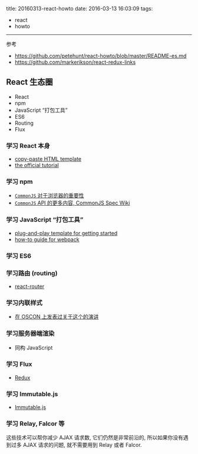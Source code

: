 title: 20160313-react-howto
date: 2016-03-13 16:03:09
tags: 
- react 
- howto
-----------------

参考 
- https://github.com/petehunt/react-howto/blob/master/README-es.md
- https://github.com/markerikson/react-redux-links

## React 生态圈

- React
- npm
- JavaScript “打包工具”
- ES6
- Routing
- Flux


### 学习 React 本身

- [copy-paste HTML template](https://facebook.github.io/react/docs/getting-started.html#quick-start-without-npm)
- [the official tutorial](https://facebook.github.io/react/docs/tutorial.html)

### 学习 npm 

- [`CommonJS` 对于浏览器的重要性](http://0fps.net/2013/01/22/commonjs-why-and-how/) 
- [`CommonJS` API 的更多内容, CommonJS Spec Wiki](http://wiki.commonjs.org/wiki/Introduction)
 
### 学习 JavaScript “打包工具”
 
- [plug-and-play template for getting started](https://github.com/petehunt/react-webpack-template) 
- [how-to guide for webpack](https://github.com/petehunt/webpack-howto)

### 学习 ES6

### 学习路由 (routing)
 
- [react-router](https://github.com/rackt/react-router)

### 学习内联样式

- [在 OSCON 上发表过关于这个的演讲](https://www.youtube.com/watch?v=VkTCL6Nqm6Y)
 
### 学习服务器端渲染

- 同构 JavaScript
 
### 学习 Flux

-  [Redux](http://redux.js.org/)
 
### 学习 Immutable.js

- [Immutable.js](https://facebook.github.io/immutable-js/)
 
### 学习 Relay, Falcor 等

这些技术可以帮你减少 AJAX 请求数, 它们仍然是非常前沿的, 所以如果你没有遇到过多 AJAX 请求的问题, 就不需要用到 Relay 或者 Falcor.
 
 
